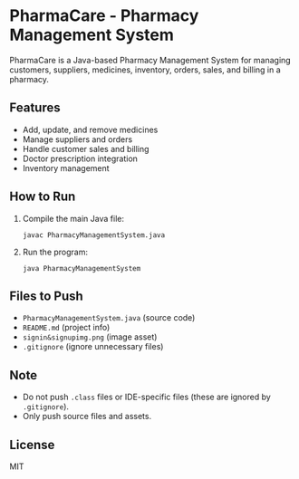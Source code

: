 # PharmaCare - Pharmacy Management System

PharmaCare is a Java-based Pharmacy Management System for managing customers, suppliers, medicines, inventory, orders, sales, and billing in a pharmacy.

## Features
- Add, update, and remove medicines
- Manage suppliers and orders
- Handle customer sales and billing
- Doctor prescription integration
- Inventory management

## How to Run
1. Compile the main Java file:
   ```
   javac PharmacyManagementSystem.java
   ```
2. Run the program:
   ```
   java PharmacyManagementSystem
   ```

## Files to Push
- `PharmacyManagementSystem.java` (source code)
- `README.md` (project info)
- `signin&signupimg.png` (image asset)
- `.gitignore` (ignore unnecessary files)

## Note
- Do not push `.class` files or IDE-specific files (these are ignored by `.gitignore`).
- Only push source files and assets.

## License
MIT
